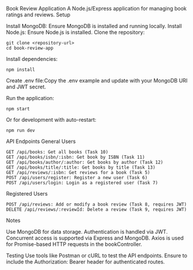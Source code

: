 Book Review Application
A Node.js/Express application for managing book ratings and reviews.
Setup

Install MongoDB: Ensure MongoDB is installed and running locally.
Install Node.js: Ensure Node.js is installed.
Clone the repository:
```
git clone <repository-url>
cd book-review-app
```

Install dependencies:
```
npm install
```

Create .env file:Copy the .env example and update with your MongoDB URI and JWT secret.

Run the application:
```
npm start
```

Or for development with auto-restart:
```
npm run dev
```


API Endpoints
General Users
```
GET /api/books: Get all books (Task 10)
GET /api/books/isbn/:isbn: Get book by ISBN (Task 11)
GET /api/books/author/:author: Get books by author (Task 12)
GET /api/books/title/:title: Get books by title (Task 13)
GET /api/reviews/:isbn: Get reviews for a book (Task 5)
POST /api/users/register: Register a new user (Task 6)
POST /api/users/login: Login as a registered user (Task 7)
```

Registered Users
```
POST /api/reviews: Add or modify a book review (Task 8, requires JWT)
DELETE /api/reviews/:reviewId: Delete a review (Task 9, requires JWT)
```

Notes

Use MongoDB for data storage.
Authentication is handled via JWT.
Concurrent access is supported via Express and MongoDB.
Axios is used for Promise-based HTTP requests in the bookController.

Testing
Use tools like Postman or cURL to test the API endpoints. Ensure to include the Authorization: Bearer <token> header for authenticated routes.